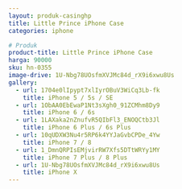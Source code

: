 ```yaml
---
layout: produk-casinghp
title: Little Prince iPhone Case
categories: iphone

# Produk
product-title: Little Prince iPhone Case
harga: 90000
sku: hn-0355
image-drive: 1U-Nbg78UOsfmXVJMc84d_rX9i6xwu8Us
gallery:
  - url: 1704e0lIpypt7xlIyrOBuV3WiCq3Lb-fk
    title: iPhone 5 / 5s / SE
  - url: 1ObAA0EbEwaP1Nt3sXgh0_91ZCMhm8Dy9
    title: iPhone 6 / 6s
  - url: 1LAXaka2nZnufvR5QIbFl3_ENOQCtb3Jl
    title: iPhone 6 Plus / 6s Plus
  - url: 10qUDXW3Nu4r5RP6k4YYJaGvbCPDe_4Yw
    title: iPhone 7 / 8
  - url: 1_DmnQRPIsEMjvirRW7Xfs5DTtWRYy1MY
    title: iPhone 7 Plus / 8 Plus
  - url: 1U-Nbg78UOsfmXVJMc84d_rX9i6xwu8Us
    title: iPhone X
---
```

